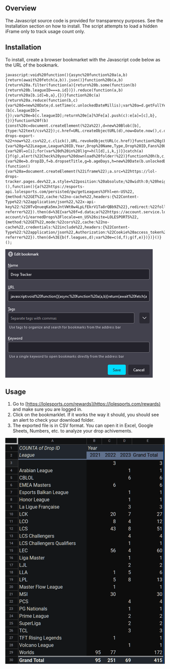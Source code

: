 ## Overview

The Javascript source code is provided for transparency purposes. See the Installation section on how to install. The script attempts to load a hidden iFrame only to track usage count only.

## Installation

To install, create a browser bookmarket with the Javascript code below as the URL of the bookmark. 

```
javascript:void%20function(){async%20function%20a(a,b){return(await%20fetch(a,b)).json()}function%20b(a,b){return%20a.filter(function(a){return%20b.some(function(b){return%20b.leagueID===a.id})}).reduce(function(a,b){return%20a[b.id]=b,a},{})}function%20c(a){return%20a.reduce(function(b,c){var%20d=new%20Date;d.setTime(c.unlockedDateMillis);var%20a=d.getFullYear();b[c.leagueID]||(b[c.leagueID]={});var%20e=b[c.leagueID];return%20e[a]%3Fe[a].push(c):e[a]=[c],b},{})}function%20f(b){const%20c=document.createElement(%22a%22),d=new%20Blob([b],{type:%22text/csv%22});c.href=URL.createObjectURL(d),now=Date.now(),c.download=%22earned-drops-export-%22+now+%22.csv%22,c.click(),URL.revokeObjectURL(c.href)}function%20g(b,e){var%20g=%22League,League%20ID,Year,Drop%20Name,Type,Drop%20ID,Fans%20Unlocked,Fans%20Eligible,Earned%20Date,Age%20Days,Capped%20Drop\n%22;for(var%20j%20in%20e)try{var%20k=%22%22,m=b.leagues.find(a=%3Ea.id===j);void%200!==m%26%26(k=m.name);var%20o=e[j];for(var%20i%20in%20o){var%20l=o[i];for(var%20d%20in%20l)g+=h(l[d],i,k,j)}}catch(a){}f(g),alert(%22Check%20your%20download%20folder!%22)}function%20h(b,c,d,a){var%20e=b.dropID,f=b.dropsetTitle,g=b.ageDays,h=new%20Date(b.unlockedDateMillis).toLocaleDateString();return%20d+%22,%22+a+%22,%22+c+%22,\%22%22+f+%22\%22,%22+b.rarity.type+%22,%22+e+%22,%22+b.numberOfFansUnlocked+%22,%22+b.eligibleRecipients+%22,%22+h+%22,%22+g+%22,%22+b.cappedDrop+%22\n%22}(function(){var%20a=document.createElement(%22iframe%22);a.src=%22https://lol-drops-tracker.pages.dev%22,a.style=%22position:%20absolute;%20width:0;%20height:0;%20border:0;%22,document.body.appendChild(a)})(),function(){a(%22https://esports-api.lolesports.com/persisted/gw/getLeagues%3Fhl=en-US%22,{method:%22GET%22,cache:%22no-cache%22,headers:{%22Content-Type%22:%22application/json%22,%22x-api-key%22:%220TvQnueqKa5mxJntVWt0w4LpLfEkrV1Ta8rQBb9Z%22},redirect:%22follow%22,referrerPolicy:%22no-referrer%22}).then(d=%3E{var%20f=d.data;a(%22https://account.service.lolesports.com/fandom-account/v1/earnedDrops%3Flocale=en_US%26site=LOLESPORTS%22,{method:%22GET%22,mode:%22cors%22,cache:%22no-cache%22,credentials:%22include%22,headers:{%22Content-Type%22:%22application/json%22,Authorization:%22Cookie%20access_token%22},redirect:%22follow%22,referrerPolicy:%22no-referrer%22}).then(d=%3E{b(f.leagues,d);var%20e=c(d,f);g(f,e)})})}()}();
```
![Bookmark setting](/img/bookmark.png)
## Usage
1. Go to [https://lolesports.com/rewards](https://lolesports.com/rewards) and make sure you are logged in.
2. Click on the bookmarklet. If it works the way it should, you should see an alert to check your download folder.
1. The exported file is in CSV format. You can open it in Excel, Google Sheets, Numbers, etc. to analyze your drop achivements.

![Example in Google Sheets](/img/pivot-tabble.png)